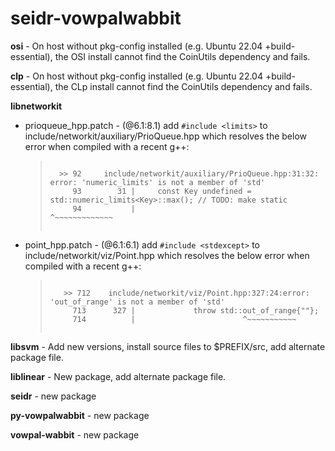 # seidr-vowpalwabbit

<b>osi</b> - On host without pkg-config installed (e.g. Ubuntu 22.04 +build-essential), the OSI install cannot find the CoinUtils dependency and fails.

<b>clp</b> - On host without pkg-config installed (e.g. Ubuntu 22.04 +build-essential), the CLp install cannot find the CoinUtils dependency and fails.

<b>libnetworkit</b><p>
<ul>
  <li>prioqueue_hpp.patch - (@6.1:8.1) add <code>#include &lt;limits&gt;</code> to include/networkit/auxiliary/PrioQueue.hpp 
                           which resolves the below error when compiled with a recent g++:
  <blockquote><pre><code>
  >> 92     include/networkit/auxiliary/PrioQueue.hpp:31:32: error: 'numeric_limits' is not a member of 'std'
     93        31 |     const Key undefined = std::numeric_limits&lt;Key&gt;::max(); // TODO: make static
     94           |                                ^~~~~~~~~~~~~~
  </code></pre></blockquote>
  </li>
  <li>point_hpp.patch - (@6.1:6.1) add <code>#include &lt;stdexcept&gt;</code> to include/networkit/viz/Point.hpp which resolves the below error when compiled
                        with a recent g++:
  <blockquote><pre><code>                      
   >> 712    include/networkit/viz/Point.hpp:327:24:error: 'out_of_range' is not a member of 'std'
     713      327 |             throw std::out_of_range{""};
     714          |                        ^~~~~~~~~~~~
    </code></pre></blockquote>
    </li>
</ul>
</p>

<b>libsvm</b> - Add new versions, install source files to $PREFIX/src, add alternate package file.
<p></p>
<b>liblinear</b> - New package, add alternate package file.
<p></p>
<b>seidr</b> - new package
<p></p>
<b>py-vowpalwabbit</b> - new package
<p></p>
<b>vowpal-wabbit</b> - new package

